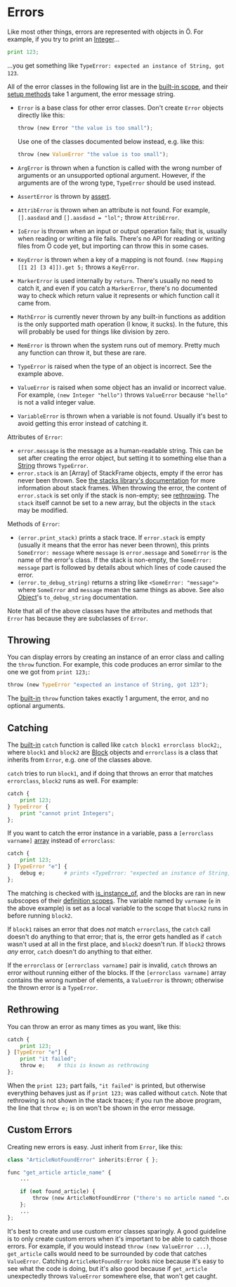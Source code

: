 # Errors

Like most other things, errors are represented with objects in Ö. For example,
if you try to print an [Integer](builtins.md#integer)...

```python
print 123;
```

...you get something like `TypeError: expected an instance of String, got 123`.

All of the error classes in the following list are in the [built-in scope], and
their [setup methods] take 1 argument, the error message string.

- `Error` is a base class for other error classes. Don't create `Error` objects
  directly like this:

  ```python
  throw (new Error "the value is too small");
  ```

  Use one of the classes documented below instead, e.g. like this:

  ```python
  throw (new ValueError "the value is too small");
  ```
- `ArgError` is thrown when a function is called with the wrong number of
  arguments or an unsupported optional argument. However, if the arguments are
  of the wrong type, `TypeError` should be used instead.
- `AssertError` is thrown by [assert](builtins.md#assert).
- `AttribError` is thrown when an attribute is not found. For example,
  `[].aasdasd` and `[].aasdasd = "lol";` throw `AttribError`.
- `IoError` is thrown when an input or output operation fails; that is, usually
  when reading or writing a file fails. There's no API for reading or writing
  files from Ö code yet, but importing can throw this in some cases.
- `KeyError` is thrown when a key of a mapping is not found.
  `(new Mapping [[1 2] [3 4]]).get 5;` throws a `KeyError`.
- `MarkerError` is used internally by `return`. There's usually no need to
  catch it, and even if you catch a `MarkerError`, there's no documented way to
  check which return value it represents or which function call it came from.
- `MathError` is currently never thrown by any built-in functions as addition
  is the only supported math operation (I know, it sucks). In the future, this
  will probably be used for things like division by zero.
- `MemError` is thrown when the system runs out of memory. Pretty much any
  function can throw it, but these are rare.
- `TypeError` is raised when the type of an object is incorrect. See the
  example above.
- `ValueError` is raised when some object has an invalid or incorrect value.
  For example, `(new Integer "hello")` throws `ValueError` because `"hello"` is
  not a valid integer value.
- `VariableError` is thrown when a variable is not found. Usually it's best to
  avoid getting this error instead of catching it.

Attributes of `Error`:
- `error.message` is the message as a human-readable string. This can be set
  after creating the error object, but setting it to something else than a
  [String](builtins.md#string) throws `TypeError`.
- `error.stack` is an [Array] of StackFrame objects, empty if the error has
  never been thrown. See [the stacks library's documentation](std/stacks.md)
  for more information about stack frames. When throwing the error, the content
  of `error.stack` is set only if the stack is non-empty; see
  [rethrowing](#rethrowing). The `stack` itself cannot be set to a new array,
  but the objects in the `stack` may be modified.

Methods of `Error`:
- `(error.print_stack)` prints a stack trace. If `error.stack` is empty
  (usually it means that the error has never been thrown), this prints
  `SomeError: message` where `message` is `error.message` and `SomeError` is
  the name of the error's class. If the stack is non-empty, the
  `SomeError: message` part is followed by details about which lines of code
  caused the error.
- `(error.to_debug_string)` returns a string like `<SomeError: "message">`
  where `SomeError` and `message` mean the same things as above. See also
  [Object](builtins.md#object)'s `to_debug_string` documentation.

Note that all of the above classes have the attributes and methods that `Error`
has because they are subclasses of `Error`.


## Throwing

You can display errors by creating an instance of an error class and calling
the `throw` function. For example, this code produces an error similar to the
one we got from `print 123;`:

```python
throw (new TypeError "expected an instance of String, got 123");
```

The [built-in] `throw` function takes exactly 1 argument, the error, and no
optional arguments.


## Catching

The [built-in] `catch` function is called like
`catch block1 errorclass block2;`, where `block1` and `block2` are
[Block](builtins.ö#block) objects and `errorclass` is a class that inherits
from `Error`, e.g. one of the classes above.

`catch` tries to run `block1`, and if doing that throws an error that matches
`errorclass`, `block2` runs as well. For example:

```python
catch {
    print 123;
} TypeError {
    print "cannot print Integers";
};
```

If you want to catch the error instance in a variable, pass a
`[errorclass varname]` [array](builtins.md#array) instead of `errorclass`:

```python
catch {
    print 123;
} [TypeError "e"] {
    debug e;      # prints <TypeError: "expected an instance of String, got 123">
};
```

The matching is checked with [is_instance_of](builtins.md#is_instance_of), and
the blocks are ran in new subscopes of their
[definition scopes][definition scope]. The variable named by `varname` (`e` in
the above example) is set as a local variable to the scope that `block2` runs
in before running `block2`.

If `block1` raises an error that does *not* match `errorclass`, the `catch`
call doesn't do anything to that error; that is, the error gets handled as if
`catch` wasn't used at all in the first place, and `block2` doesn't run. If
`block2` throws *any* error, `catch` doesn't do anything to that either.

If the `errorclass` or `[errorclass varname]` pair is invalid, `catch` throws
an error without running either of the blocks. If the `[errorclass varname]`
array contains the wrong number of elements, a `ValueError` is thrown;
otherwise the thrown error is a `TypeError`.


## Rethrowing

You can throw an error as many times as you want, like this:

```python
catch {
    print 123;
} [TypeError "e"] {
    print "it failed";
    throw e;    # this is known as rethrowing
};
```

When the `print 123;` part fails, `"it failed"` is printed, but otherwise
everything behaves just as if `print 123;` was called without `catch`. Note
that rethrowing is not shown in the stack traces; if you run the above program,
the line that `throw e;` is on won't be shown in the error message.


## Custom Errors

Creating new errors is easy. Just inherit from `Error`, like this:

```python
class "ArticleNotFoundError" inherits:Error { };

func "get_article article_name" {
    ...

    if (not found_article) {
        throw (new ArticleNotFoundError ("there's no article named ".concat article_name));
    };
    ...
};
```

It's best to create and use custom error classes sparingly. A good guideline is
to only create custom errors when it's important to be able to catch those
errors. For example, if you would instead `throw (new ValueError ...)`,
`get_article` calls would need to be surrounded by code that catches
`ValueError`. Catching `ArticleNotFoundError` looks nice because it's easy to
see what the code is doing, but it's also good because if `get_article`
unexpectedly throws `ValueError` somewhere else, that won't get caught.


[built-in scope]: tutorial.md#scopes
[built-in]: tutorial.md#scopes
[definition scope]: tutorial.md#scopes
[setup methods]: tutorial.md#defining-classes
